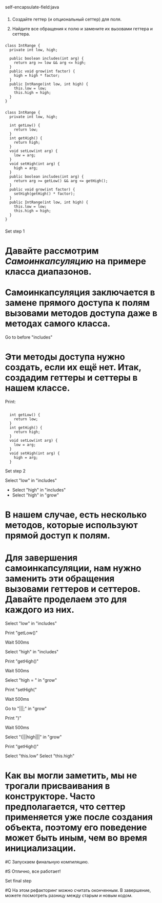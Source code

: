 self-encapsulate-field:java

###

1. Создайте геттер (и опциональный сеттер) для поля.

2. Найдите все обращения к полю и замените их вызовами геттера и сеттера.



###

```
class IntRange {
  private int low, high;

  public boolean includes(int arg) {
    return arg >= low && arg <= high;
  }
  public void grow(int factor) {
    high = high * factor;
  }
  public IntRange(int low, int high) {
    this.low = low;
    this.high = high;
  }
}
```

###

```
class IntRange {
  private int low, high;

  int getLow() {
    return low;
  }
  int getHigh() {
    return high;
  }
  void setLow(int arg) {
    low = arg;
  }
  void setHigh(int arg) {
    high = arg;
  }
  public boolean includes(int arg) {
    return arg >= getLow() && arg <= getHigh();
  }
  public void grow(int factor) {
    setHigh(getHigh() * factor);
  }
  public IntRange(int low, int high) {
    this.low = low;
    this.high = high;
  }
}
```

###

Set step 1

# Давайте рассмотрим <i>Самоинкапсуляцию</i> на примере класса диапазонов.<br/><br/>Самоинкапсуляция заключается в замене прямого доступа к полям вызовами методов доступа даже в методах самого класса.

Go to before "includes"

# Эти методы доступа нужно создать, если их ещё нет. Итак, создадим геттеры и сеттеры в нашем классе.

Print:
```

  int getLow() {
    return low;
  }
  int getHigh() {
    return high;
  }
  void setLow(int arg) {
    low = arg;
  }
  void setHigh(int arg) {
    high = arg;
  }
```

Set step 2

Select "low" in "includes"
+ Select "high" in "includes"
+ Select "high" in "grow"

# В нашем случае, есть несколько методов, которые используют прямой доступ к полям.

# Для завершения самоинкапсуляции, нам нужно заменить эти обращения вызовами геттеров и сеттеров. Давайте проделаем это для каждого из них.

Select "low" in "includes"

Print "getLow()"

Wait 500ms

Select "high" in "includes"

Print "getHigh()"

Wait 500ms

Select "high = " in "grow"

Print "setHigh("

Wait 500ms

Go to "|||;" in "grow"

Print ")"

Wait 500ms

Select "(|||high|||" in "grow"

Print "getHigh()"

Select "this.low"
Select "this.high"

# Как вы могли заметить, мы не трогали присваивания в конструкторе. Часто предполагается, что сеттер применяется уже после создания объекта, поэтому его поведение может быть иным, чем во время инициализации.

#C Запускаем финальную компиляцию.

#S Отлично, все работает!

Set final step

#Q На этом рефакторинг можно считать оконченным. В завершение, можете посмотреть разницу между старым и новым кодом.
